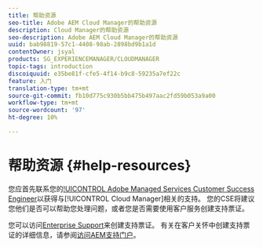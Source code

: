 ```yaml
---
title: 帮助资源
seo-title: Adobe AEM Cloud Manager的帮助资源
description: Cloud Manager的帮助资源
seo-description: Adobe AEM Cloud Manager的帮助资源
uuid: bab98819-57c1-4408-98ab-2898bd9b1a1d
contentOwner: jsyal
products: SG_EXPERIENCEMANAGER/CLOUDMANAGER
topic-tags: introduction
discoiquuid: e35be81f-cfe5-4f14-b9c8-59235a7ef22c
feature: 入门
translation-type: tm+mt
source-git-commit: fb10d775c930b5bb475b497aac2fd59b053a9a00
workflow-type: tm+mt
source-wordcount: '97'
ht-degree: 10%

---
```



# 帮助资源 {#help-resources}

您应首先联系您的[!UICONTROL Adobe Managed Services Customer Success Engineer](CSE)以获得与[!UICONTROL Cloud Manager]相关的支持。 您的CSE将建议您他们是否可以帮助您处理问题，或者您是否需要使用客户服务创建支持票证。

您可以访问[Enterprise Support](https://helpx.adobe.com/cn/contact/enterprise-support.ec.html)来创建支持票证。 有关在客户关怀中创建支持票证的详细信息，请参阅[访问AEM支持门户](https://help.adobe.com/experience-manager/kb/accessing-aem-support-portal.html)。
